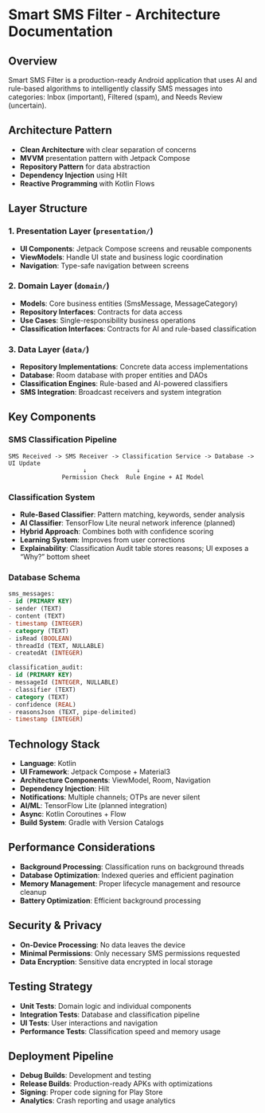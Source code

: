 # Smart SMS Filter - Architecture Documentation

## Overview
Smart SMS Filter is a production-ready Android application that uses AI and rule-based algorithms to intelligently classify SMS messages into categories: Inbox (important), Filtered (spam), and Needs Review (uncertain).

## Architecture Pattern
- **Clean Architecture** with clear separation of concerns
- **MVVM** presentation pattern with Jetpack Compose
- **Repository Pattern** for data abstraction
- **Dependency Injection** using Hilt
- **Reactive Programming** with Kotlin Flows

## Layer Structure

### 1. Presentation Layer (`presentation/`)
- **UI Components**: Jetpack Compose screens and reusable components
- **ViewModels**: Handle UI state and business logic coordination
- **Navigation**: Type-safe navigation between screens

### 2. Domain Layer (`domain/`)
- **Models**: Core business entities (SmsMessage, MessageCategory)
- **Repository Interfaces**: Contracts for data access
- **Use Cases**: Single-responsibility business operations
- **Classification Interfaces**: Contracts for AI and rule-based classification

### 3. Data Layer (`data/`)
- **Repository Implementations**: Concrete data access implementations
- **Database**: Room database with proper entities and DAOs
- **Classification Engines**: Rule-based and AI-powered classifiers
- **SMS Integration**: Broadcast receivers and system integration

## Key Components

### SMS Classification Pipeline
```
SMS Received -> SMS Receiver -> Classification Service -> Database -> UI Update
                     ↓              ↓
               Permission Check  Rule Engine + AI Model
```

### Classification System
- **Rule-Based Classifier**: Pattern matching, keywords, sender analysis
- **AI Classifier**: TensorFlow Lite neural network inference (planned)
- **Hybrid Approach**: Combines both with confidence scoring
- **Learning System**: Improves from user corrections
- **Explainability**: Classification Audit table stores reasons; UI exposes a “Why?” bottom sheet

### Database Schema
```sql
sms_messages:
- id (PRIMARY KEY)
- sender (TEXT)
- content (TEXT) 
- timestamp (INTEGER)
- category (TEXT)
- isRead (BOOLEAN)
- threadId (TEXT, NULLABLE)
- createdAt (INTEGER)

classification_audit:
- id (PRIMARY KEY)
- messageId (INTEGER, NULLABLE)
- classifier (TEXT)
- category (TEXT)
- confidence (REAL)
- reasonsJson (TEXT, pipe-delimited)
- timestamp (INTEGER)
```

## Technology Stack
- **Language**: Kotlin
- **UI Framework**: Jetpack Compose + Material3
- **Architecture Components**: ViewModel, Room, Navigation
- **Dependency Injection**: Hilt
- **Notifications**: Multiple channels; OTPs are never silent
- **AI/ML**: TensorFlow Lite (planned integration)
- **Async**: Kotlin Coroutines + Flow
- **Build System**: Gradle with Version Catalogs

## Performance Considerations
- **Background Processing**: Classification runs on background threads
- **Database Optimization**: Indexed queries and efficient pagination
- **Memory Management**: Proper lifecycle management and resource cleanup
- **Battery Optimization**: Efficient background processing

## Security & Privacy
- **On-Device Processing**: No data leaves the device
- **Minimal Permissions**: Only necessary SMS permissions requested
- **Data Encryption**: Sensitive data encrypted in local storage

## Testing Strategy
- **Unit Tests**: Domain logic and individual components
- **Integration Tests**: Database and classification pipeline
- **UI Tests**: User interactions and navigation
- **Performance Tests**: Classification speed and memory usage

## Deployment Pipeline
- **Debug Builds**: Development and testing
- **Release Builds**: Production-ready APKs with optimizations
- **Signing**: Proper code signing for Play Store
- **Analytics**: Crash reporting and usage analytics
